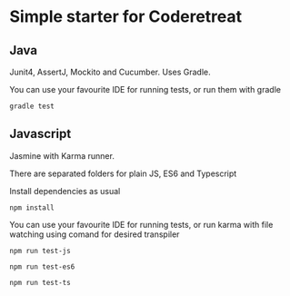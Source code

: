 # Simple starter for Coderetreat

## Java

Junit4, AssertJ, Mockito and Cucumber. Uses Gradle.

You can use your favourite IDE for running tests, or run them with gradle

```
gradle test
```


## Javascript

Jasmine with Karma runner. 

There are separated folders for plain JS, ES6 and Typescript

Install dependencies as usual

``` 
npm install
```

You can use your favourite IDE for running tests, or run karma with file watching using comand for desired transpiler

```
npm run test-js

npm run test-es6

npm run test-ts
```


